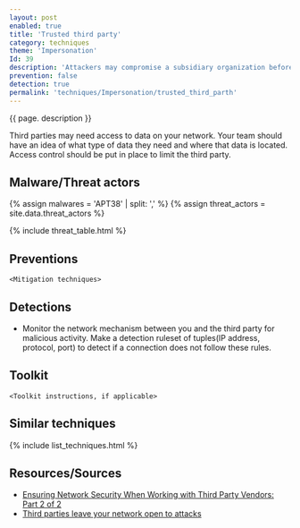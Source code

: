 ```yaml
---
layout: post
enabled: true
title: 'Trusted third party'
category: techniques
theme: 'Impersonation'
Id: 39
description: 'Attackers may compromise a subsidiary organization before moving into the parent organization.'
prevention: false
detection: true
permalink: 'techniques/Impersonation/trusted_third_parth'
---
```

{{ page. description }}

Third parties may need access to data on your network. Your team should have an idea of what type of data they need and where that data is located. Access control should be put in place to limit the third party.

## Malware/Threat actors

<!-- Threat actors table -->
{% assign malwares = 'APT38' | split: ',' %}
{% assign threat_actors = site.data.threat_actors %}

{% include threat_table.html %}

## Preventions

`<Mitigation techniques>`

## Detections

* Monitor the network mechanism between you and the third party for malicious activity. Make a detection ruleset of tuples(IP address, protocol, port) to detect if a connection does not follow these rules.

## Toolkit

`<Toolkit instructions, if applicable>`

## Similar techniques

{% include list_techniques.html %}


## Resources/Sources

* [Ensuring Network Security When Working with Third Party Vendors: Part 2 of 2](https://www.algosec.com/blog/ensuring-network-security-working-third-party-vendors-part-2-2/)
* [Third parties leave your network open to attacks](https://www.networkworld.com/article/3194832/security/third-parties-leave-your-network-open-to-attacks.html)
